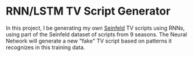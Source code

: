 # RNN/LSTM TV Script Generator

In this project, I be generating my own [Seinfeld](https://www.imdb.com/title/tt0098904/) TV scripts using RNNs, using part of the Seinfeld dataset of scripts from 9 seasons. The Neural Network will generate a new "fake" TV script based on patterns it recognizes in this training data.
